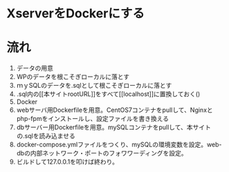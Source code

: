 # XserverをDockerにする


# 流れ
1. データの用意
  2. WPのデータを根こそぎローカルに落とす
  3. ｍｙSQLのデータを.sqlとして根こそぎローカルに落とす
  4. .sql内の[[本サイトrootURL]]をすべて[[localhost]]に置換しておく()
5. Docker
  7. webサーバ用Dockerfileを用意。CentOS7コンテナをpullして、Nginxとphp-fpmをインストールし、設定ファイルを書き換える
  8. dbサーバー用Dockerfileを用意。mySQLコンテナをpullして、本サイトの.sqlを読み込ませる
  9. docker-compose.ymlファイルをつくり、mySQLの環境変数を設定。web-dbの内部ネットワーク・ポートのフォワワーディングを設定。
  10. ビルドして127.0.0.1を叩けば終わり。

